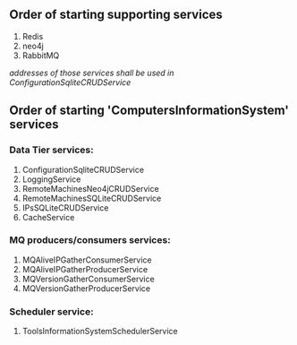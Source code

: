 ## Order of starting supporting services
1. Redis
1. neo4j
1. RabbitMQ

*addresses of those services shall be used in ConfigurationSqliteCRUDService*


## Order of starting 'ComputersInformationSystem' services

### Data Tier services:
1. ConfigurationSqliteCRUDService
1. LoggingService
1. RemoteMachinesNeo4jCRUDService
1. RemoteMachinesSQLiteCRUDService
1. IPsSQLiteCRUDService
1. CacheService

### MQ producers/consumers services:
1. MQAliveIPGatherConsumerService
1. MQAliveIPGatherProducerService
1. MQVersionGatherConsumerService
1. MQVersionGatherProducerService

### Scheduler service:
1. ToolsInformationSystemSchedulerService